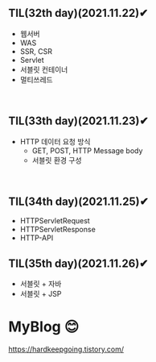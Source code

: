 ## TIL(32th day)(2021.11.22)✔
* 웹서버
* WAS
* SSR, CSR
* Servlet
* 서블릿 컨테이너
* 멀티쓰레드

</br>

## TIL(33th day)(2021.11.23)✔
* HTTP 데이터 요청 방식 
  * GET, POST, HTTP Message body
  * 서블릿 환경 구성

</br>

## TIL(34th day)(2021.11.25)✔
* HTTPServletRequest
* HTTPServletResponse
* HTTP-API 

## TIL(35th day)(2021.11.26)✔
* 서블릿 + 자바
* 서블릿 + JSP


# MyBlog 😊

https://hardkeepgoing.tistory.com/
